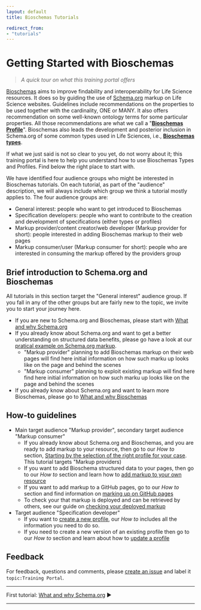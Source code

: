 ```yaml
---
layout: default
title: Bioschemas Tutorials

redirect_from:
- "tutorials"
---
```


# Getting Started with Bioschemas
>_A quick tour on what this training portal offers_


[Bioschemas](/) aims to improve findability and interoperability for Life Science resources. It does so by guiding the use of [Schema.org](https://schema.org/) markup on Life Science websites. Guidelines include recommendations on the properties to be used together with the cardinality, ONE or MANY. It also offers recommendation on some well-known ontology terms for some particular properties. All those recommendations are what we call a "[__Bioschemas Profile__](/profiles)". Bioschemas also leads the development and posterior inclusion in Schema.org of some common types used in Life Sciences, i.e., [__Bioschemas types__](/types).

If what we just said is not so clear to you yet, do not worry about it; this training portal is here to help you understand how to use Bioschemas Types and Profiles. Find below the right place to start with.

We have identified four audience groups who might be interested in Bioschemas tutorials. On each tutorial, as part of the "audience" description, we will always include which group we think a tutorial mostly applies to. The four audience groups are:
* General interest: people who want to get introduced to Bioschemas
* Specification developers: people who want to contribute to the creation and development of specifications (either types or profiles)
* Markup provider/content creator/web developer (Markup provider for short): people interested in adding Bioschemas markup to their web pages
* Markup consumer/user (Markup consumer for short): people who are interested in consuming the markup offered by the providers group

## Brief introduction to Schema.org and Bioschemas

All tutorials in this section target the "General interest" audience group. If you fall in any of the other groups but are fairly new to the topic, we invite you to start your journey here.

- If you are new to Schema.org and Bioschemas, please start with [What and why Schema.org](./what_why_schema)
- If you already know about Schema.org and want to get a better understanding on structured data benefits, please go have a look at our [pratical example on Schema.org markup](./markup_examples). 
  - "Markup provider" planning to add Bioschemas markup on their web pages will find here initial information on how such marku up looks like on the page and behind the scenes
  - "Markup consumer" planning to exploit existing markup will find here find here initial information on how such marku up looks like on the page and behind the scenes
- If you already know about Schema.org and want to learn more Bioschemas, please go to [What and why Bioschemas](./what_why_bioschemas)

## How-to guidelines
- Main target audience "Markup provider", secondary target audience "Markup consumer"
  - If you already know about Schema.org and Bioschemas, and you are ready to add markup to your resource, then go to our _How to_ section, [Starting by the selection of the right profile for your case](./howto/howto_right_profile). This tutorial targets "Markup providers)
  - If you want to add Bioschema structured data to your pages, then go to our _How to_ section and learn how to [add markup to your own resource](./howto/howto_add_markup)
  - If you want to add markup to a GitHub pages, go to our _How to_ section and find information on [marking up on GitHub pages](./howto/howto_add_github)
  - To check your that markup is deployed and can be retrieved by others, see our guide on [checking your deployed markup](./howto/howto_check_deploy)
- Target audience "Specification developer"
  - If you want to [create a new profile](./howto/howto_create_new_profile), our _How to_ includes all the information you need to do so. 
  - If you need to create a new version of an existing profile then go to our _How to_ section and learn about how to [update a profile](./howto/howto_new_profile_version)

## Feedback
For feedback, questions and comments, please [create an issue](https://github.com/Bioschemas/specifications/labels/topic%3ATrainingPortal) and label it `topic:Training Portal`.

***
First tutorial: [What and why Schema.org](what_why_schema) &#9654;

***
